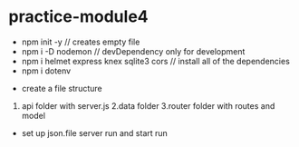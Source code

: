 # practice-module4

- npm init -y // creates empty file
- npm i -D nodemon // devDependency only for development
- npm i helmet express knex sqlite3 cors // install all of the dependencies
- npm i dotenv

* create a file structure

1. api folder with server.js
   2.data folder
   3.router folder with routes and model

- set up json.file
  server run and start run
